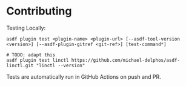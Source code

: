 # Contributing

Testing Locally:

```shell
asdf plugin test <plugin-name> <plugin-url> [--asdf-tool-version <version>] [--asdf-plugin-gitref <git-ref>] [test-command*]

# TODO: adapt this
asdf plugin test linctl https://github.com/michael-delphos/asdf-linctl.git "linctl --version"
```

Tests are automatically run in GitHub Actions on push and PR.

